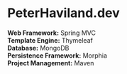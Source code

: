 # PeterHaviland.dev
**Web Framework:** Spring MVC  
**Template Engine:** Thymeleaf  
**Database:** MongoDB  
**Persistence Framework:** Morphia  
**Project Management:** Maven
